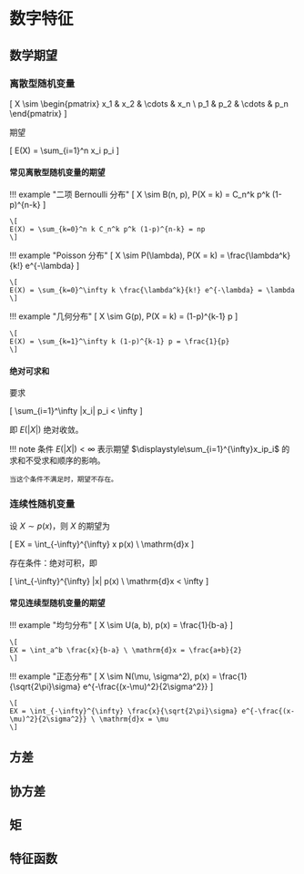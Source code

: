 # 数字特征

## 数学期望

### 离散型随机变量

\[
X \sim
\begin{pmatrix}
    x_1 & x_2 & \cdots & x_n \\
    p_1 & p_2 & \cdots & p_n
\end{pmatrix}
\]

期望

\[
E(X) = \sum_{i=1}^n x_i p_i
\]

#### 常见离散型随机变量的期望

!!! example "二项 Bernoulli 分布"
    \[
    X \sim B(n, p), P(X = k) = C_n^k p^k (1-p)^{n-k}
    \]
    
    \[
    E(X) = \sum_{k=0}^n k C_n^k p^k (1-p)^{n-k} = np
    \]

!!! example "Poisson 分布"
    \[
    X \sim P(\lambda), P(X = k) = \frac{\lambda^k}{k!} e^{-\lambda}
    \]
    
    \[
    E(X) = \sum_{k=0}^\infty k \frac{\lambda^k}{k!} e^{-\lambda} = \lambda
    \]

!!! example "几何分布"
    \[
    X \sim G(p), P(X = k) = (1-p)^{k-1} p
    \]
    
    \[
    E(X) = \sum_{k=1}^\infty k (1-p)^{k-1} p = \frac{1}{p}
    \]

#### 绝对可求和

要求

\[
\sum_{i=1}^\infty |x_i| p_i < \infty
\]

即 $E(|X|)$ 绝对收敛。

!!! note
    条件 $E(|X|) < \infty$ 表示期望 $\displaystyle\sum_{i=1}^{\infty}x_ip_i$ 的求和不受求和顺序的影响。

    当这个条件不满足时，期望不存在。

### 连续性随机变量

设 $X \sim p(x)$，则 $X$ 的期望为

\[
EX = \int_{-\infty}^{\infty} x p(x) \ \mathrm{d}x
\]

存在条件：绝对可积，即

\[
\int_{-\infty}^{\infty} |x| p(x) \ \mathrm{d}x < \infty
\]

#### 常见连续型随机变量的期望

!!! example "均匀分布"
    \[
    X \sim U(a, b), p(x) = \frac{1}{b-a}
    \]
    
    \[
    EX = \int_a^b \frac{x}{b-a} \ \mathrm{d}x = \frac{a+b}{2}
    \]

!!! example "正态分布"
    \[
    X \sim N(\mu, \sigma^2), p(x) = \frac{1}{\sqrt{2\pi}\sigma} e^{-\frac{(x-\mu)^2}{2\sigma^2}}
    \]
    
    \[
    EX = \int_{-\infty}^{\infty} \frac{x}{\sqrt{2\pi}\sigma} e^{-\frac{(x-\mu)^2}{2\sigma^2}} \ \mathrm{d}x = \mu
    \]

## 方差

## 协方差

## 矩

## 特征函数